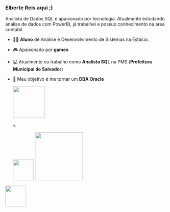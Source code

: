 ### Elberte Reis aqui ;)
Analista de Dados SQL e apaixonado por tecnologia. Atualmente estudando análise de dados com PowerBI, já trabalhei e possuo conhecimento na área contabil. 

- 👨‍💻 **Aluno** de Análise e Desenvolvimento de Sistemas na Estácio.
- 🎮 Apaixonado por **games**  
- 💻 Atualmente eu trabalho como **Analista SQL** na PMS (**Prefeitura Municipal de Salvador**)
- 💾 Meu objetivo é me tornar um **DBA Oracle**


  <img margin-top="0px" width ="100" heigth ="100" src="https://cdn.jsdelivr.net/gh/devicons/devicon/icons/oracle/oracle-original.svg" />
     
  <
  
  <img width="65" heigth ="65" src="https://cdn.jsdelivr.net/gh/devicons/devicon/icons/linux/linux-original.svg" />

 
    
  <img width="150" heigth ="160" src="https://res.cloudinary.com/hevo/image/upload/c_scale,w_445,h_250/f_auto,q_auto/v1656484625/hevo-learn/microsoft-power-bi-logo.png?_i=AA" />
 
 <img width="65" heigth ="65" src="https://cdn.jsdelivr.net/gh/devicons/devicon/icons/gitlab/gitlab-original-wordmark.svg" />
 
   
  






